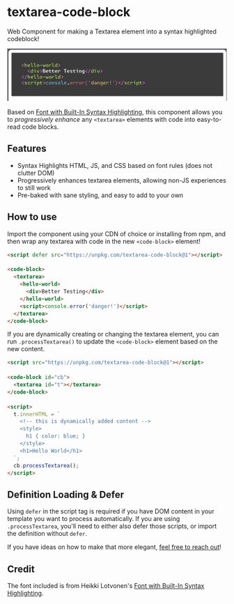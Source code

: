 # textarea-code-block

Web Component for making a Textarea element into a syntax highlighted codeblock!

<img src="./preview.png" alt="syntax highlighted code with multiple colors, in a dark background textarea element, on a white background page element">

Based on
[Font with Built-In Syntax Highlighting](https://blog.glyphdrawing.club/font-with-built-in-syntax-highlighting/),
this component allows you to _progressively enhance_ any `<textarea>` elements
with code into easy-to-read code blocks.

## Features

- Syntax Highlights HTML, JS, and CSS based on font rules (does not clutter DOM)
- Progressively enhances textarea elements, allowing non-JS experiences to still
  work
- Pre-baked with sane styling, and easy to add to your own

## How to use

Import the component using your CDN of choice or installing from npm, and then
wrap any textarea with code in the new `<code-block>` element!

```html
<script defer src="https://unpkg.com/textarea-code-block@1"></script>

<code-block>
  <textarea>
    <hello-world>
      <div>Better Testing</div>
    </hello-world>
    <script>console.error('danger!')</script>
  </textarea>
</code-block>
```

If you are dynamically creating or changing the textarea element, you can run
`.processTextarea()` to update the `<code-block>` element based on the new
content.

```html
<script src="https://unpkg.com/textarea-code-block@1"></script>

<code-block id="cb">
  <textarea id="t"></textarea>
</code-block>

<script>
  t.innerHTML = `
    <!-- this is dynamically added content -->
    <style>
      h1 { color: blue; }
    </style>
    <h1>Hello World</h1>
  `;
  cb.processTextarea();
</script>
```

## Definition Loading & Defer

Using `defer` in the script tag is required if you have DOM content in your
template you want to process automatically. If you are using `.processTextarea`,
you'll need to either also defer those scripts, or import the definition without
`defer`.

If you have ideas on how to make that more elegant,
[feel free to reach out](https://fosstodon.org/@jrjurman)!

## Credit

The font included is from Heikki Lotvonen's
[Font with Built-In Syntax Highlighting](https://blog.glyphdrawing.club/font-with-built-in-syntax-highlighting/).
